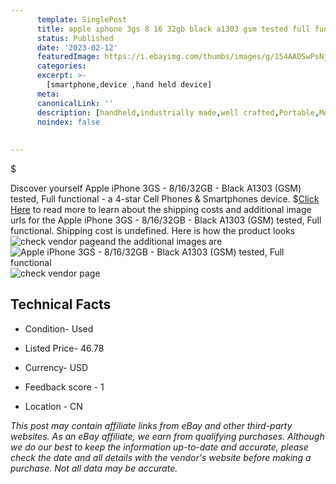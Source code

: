 ```yaml
---
      template: SinglePost
      title: apple iphone 3gs 8 16 32gb black a1303 gsm tested full functional
      status: Published
      date: '2023-02-12'
      featuredImage: https://i.ebayimg.com/thumbs/images/g/154AAOSwPsNjbK3A/s-l225.jpg
      categories: 
      excerpt: >-
        [smartphone,device ,hand held device]
      meta:
      canonicalLink: ''
      description: [handheld,industrially made,well crafted,Portable,Mobile,Compact,Convenient,Lightweight,Maneuverable,Man-portable,Miniature,Carriable,Hand-held,Light,Holdable,Transportable,Mobile device,Pocket-sized,On-the-go,Wireless,Cordless,Compact size,Convenient size, smartphone,device ,hand held device]
      noindex: false
      
        
---
```

$

Discover yourself Apple iPhone 3GS - 8/16/32GB - Black  A1303 (GSM) tested, Full functional - a 4-star Cell Phones & Smartphones device.
$[Click Here](https://www.ebay.com/itm/125605844095?hash=item1d3eb1147f%3Ag%3A154AAOSwPsNjbK3A&mkevt=1&mkcid=1&mkrid=711-53200-19255-0&campid=%253CePNCampaignId%253E&customid=%253CreferenceId%253E&toolid=10049) to read more to learn about the shipping costs and additional image urls for the Apple iPhone 3GS - 8/16/32GB - Black  A1303 (GSM) tested, Full functional. Shipping cost is undefined. Here is how the product looks ![check vendor page](https://i.ebayimg.com/thumbs/images/g/154AAOSwPsNjbK3A/s-l225.jpg)and the additional images are![Apple iPhone 3GS - 8/16/32GB - Black  A1303 (GSM) tested, Full functional](https://i.ebayimg.com/images/g/154AAOSwPsNjbK3A/s-l1600.jpg)![check vendor page](https://origin-galleryplus.ebayimg.com/ws/web/125605844095_2_0_1/225x225.jpg,https://origin-galleryplus.ebayimg.com/ws/web/125605844095_3_0_1/225x225.jpg,https://origin-galleryplus.ebayimg.com/ws/web/125605844095_4_0_1/225x225.jpg,https://origin-galleryplus.ebayimg.com/ws/web/125605844095_5_0_1/225x225.jpg,https://origin-galleryplus.ebayimg.com/ws/web/125605844095_6_0_1/225x225.jpg,https://origin-galleryplus.ebayimg.com/ws/web/125605844095_7_0_1/225x225.jpg,https://origin-galleryplus.ebayimg.com/ws/web/125605844095_8_0_1/225x225.jpg,https://origin-galleryplus.ebayimg.com/ws/web/125605844095_9_0_1/225x225.jpg,https://origin-galleryplus.ebayimg.com/ws/web/125605844095_10_0_1/225x225.jpg,https://origin-galleryplus.ebayimg.com/ws/web/125605844095_11_0_1/225x225.jpg,https://origin-galleryplus.ebayimg.com/ws/web/125605844095_12_0_1/225x225.jpg)



 ## Technical Facts 



     
      

 - Condition- Used 


      

 - Listed Price- 46.78 


      

 - Currency- USD 


      

 - Feedback score - 1 


      

 - Location - CN 


      
      

 *_This post may contain affiliate links from eBay and other third-party websites. As an eBay affiliate, we earn from qualifying purchases. Although we do our best to keep the information up-to-date and accurate, please check the date and all details with the vendor's website before making a purchase. Not all data may be accurate._*






